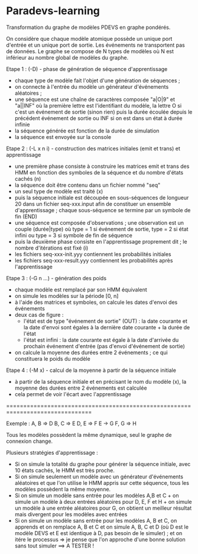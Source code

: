 Paradevs-learning
=================

Transformation du graphe de modèles PDEVS en graphe pondérés.

On considère que chaque modèle atomique possède un unique port d'entrée et un
unique port de sortie. Les événements ne transportent pas de données. Le graphe
se compose de N types de modèles où N est inférieur au nombre global de
modèles du graphe.

Etape 1 : (-D) - phase de génération de séquence d'apprentissage
 * chaque type de modèle fait l'objet d'une génération de séquences ;
 * on connecte à l'entrée du modèle un générateur d'événements aléatoires ;
 * une séquence est une chaîne de caractères composée "a|O|9" et "a||INF" où la
   première lettre est l'identifiant du modèle, la lettre O si c'est un
   événement de sortie (sinon rien) puis la durée écoulée depuis le
   précédent événement de sortie ou INF si on est dans un état à durée infinie
 * la séquence générée est fonction de la durée de simulation
 * la séquence est envoyée sur la console

Etape 2 : (-L x n i) - construction des matrices initiales (emit et trans) et
      apprentissage
 * une première phase consiste à construire les matrices emit et trans des
   HMM en fonction des symboles de la séquence et du nombre d'états cachés (n)
 * la séquence doit être contenu dans un fichier nommé "seq"
 * un seul type de modèle est traité (x)
 * puis la séquence initiale est découpée en sous-séquences de longueur 20 dans
   un fichier seq-xxx.input afin de constituer un ensemble d'apprentissage ;
   chaque sous-séquence se termine par un symbole de fin (END)
 * une séquence est composée d'observations ; une observation est un couple
   (durée|type) où type = 1 si événement de sortie, type = 2 si état infini ou
   type = 3 si symbole de fin de séquence
 * puis la deuxième phase consiste en l'apprentissage proprement dit ; le
   nombre d'itérations est fixé (i)
 * les fichiers seq-xxx-init.yyy contiennent les probabilités initiales
 * les fichiers seq-xxx-result.yyy contiennent les probabilités après
   l'apprentissage

Etape 3 : (-G n ...) - génération des poids
 * chaque modèle est remplacé par son HMM équivalent
 * on simule les modèles sur la période [0, n]
 * à l'aide des matrices et symboles, on calcule les dates d'envoi des
   événements
 * deux cas de figure :
   - l'état est de type "événement de sortie" (OUT) : la date courante et la
     date d'envoi sont égales à la dernière date courante + la durée de l'état
   - l'état est infini : la date courante est égale à la date d'arrivée
     du prochain événement d'entrée (pas d'envoi d'événement de sortie)
 * on calcule la moyenne des durées entre 2 événements ; ce qui constituera
   le poids du modèle

Etape 4 : (-M x) - calcul de la moyenne à partir de la séquence initiale
 * à partir de la séquence initiale et en précisant le nom du modèle (x),
   la moyenne des durées entre 2 événements est calculée
 * cela permet de voir l'écart avec l'apprentissage

===============================================================================

Exemple :
A, B => D
B, C => E
D, E => F
E -> G
F, G => H

Tous les modèles possèdent la même dynamique, seul le graphe de connexion
change.

Plusieurs stratégies d'apprentissage :
* Si on simule la totalité du graphe pour générer la séquence initiale, avec 10
états cachés, le HMM est très proche.
* Si on simule seulement un modèle avec un générateur d'événements aléatoires et
que l'on utilise le HMM appris sur cette séquence, tous les modèles possèdent
la même moyenne.
* Si on simule un modèle sans entrée pour les modèles A,B et C + on simule un
modèle à deux entrées aléatoires pour D, E, F et H + on simule un modèle à une
entrée aléatoires pour G, on obtient un meilleur résultat mais divergent pour
les modèles avec entrées
* Si on simule un modèle sans entrée pour les modèles A, B et C, on apprends et
on remplace A, B et C et on simule A, B, C et D (où D est le modèle DEVS et E
est identique à D, pas besoin de le simuler)
; et on itére le processus => je pense que l'on approche d'une bonne solution
sans tout simuler ==> A TESTER !